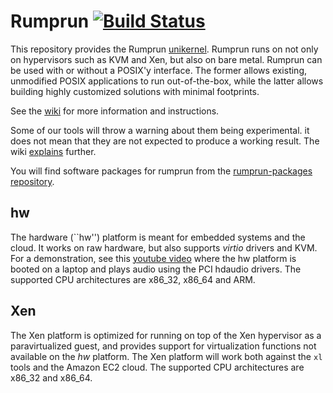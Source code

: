 Rumprun [![Build Status](https://travis-ci.org/rumpkernel/rumprun.svg?branch=master)](https://travis-ci.org/rumpkernel/rumprun)
=======

This repository provides the Rumprun
[unikernel](https://en.wikipedia.org/wiki/Unikernel).  Rumprun runs on
not only on hypervisors such as KVM and Xen, but also on bare metal.
Rumprun can be used with or without a POSIX'y interface.  The former
allows existing, unmodified POSIX applications to run out-of-the-box,
while the latter allows building highly customized solutions with
minimal footprints.

See the [wiki](http://wiki.rumpkernel.org/Repo:-rumprun) for more
information and instructions.

Some of our tools will throw a warning about them
being experimental.  it does not mean that they
are not expected to produce a working result.  The wiki
[explains](http://wiki.rumpkernel.org/Repo%3A-rumprun#experimental-nature)
further.

You will find software packages for rumprun from the
[rumprun-packages repository](http://repo.rumpkernel.org/rumprun-packages).

hw
--

The hardware (``hw'') platform is meant for embedded systems
and the cloud.  It works on raw hardware, but also supports
_virtio_ drivers and KVM.  For a demonstration, see this [youtube
video](https://www.youtube.com/watch?v=EyeRplLMx4c) where the hw platform
is booted on a laptop and plays audio using the PCI hdaudio drivers.
The supported CPU architectures are x86_32, x86_64 and ARM.

Xen
---

The Xen platform is optimized for running on top of the Xen hypervisor
as a paravirtualized guest, and provides support for virtualization
functions not available on the _hw_ platform.  The Xen platform will
work both against the `xl` tools and the Amazon EC2 cloud.
The supported CPU architectures are x86_32 and x86_64.
